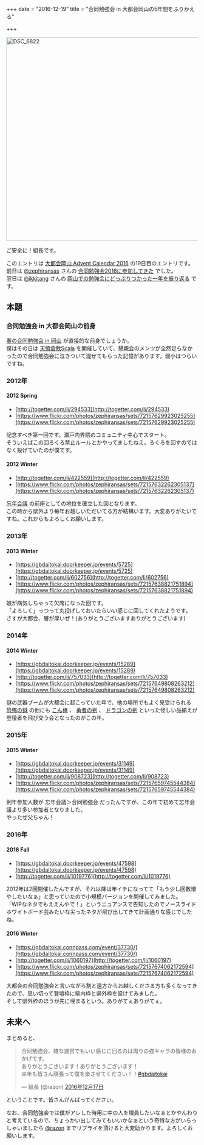 +++
date = "2016-12-19"
title = "合同勉強会 in 大都会岡山の5年間をふりかえる"

+++

<a data-flickr-embed="true"  href="https://www.flickr.com/photos/zephiransas/31603682631" title="DSC_6822"><img src="https://c8.staticflickr.com/1/393/31603682631_e1d19b47f1_c.jpg" width="800" height="534" alt="DSC_6822"></a><script async src="//embedr.flickr.com/assets/client-code.js" charset="utf-8"></script>

ご安全に！組長です。

このエントリは [大都会岡山 Advent Calendar 2016](http://www.adventar.org/calendars/1580) の19日目のエントリです。  
前日は [@zephiransas](https://twitter.com/zephiransas) さんの [合同勉強会2016に参加してきた](https://zephiransas.github.io/blog/2016/12/18/gbdaitokai2016/) でした。  
翌日は [@ikkitang](https://twitter.com/ikkitang) さんの [岡山での勉強会にどっぷりつかった一年を振り返る](http://ikkitang1211.hatenablog.jp/entry/2016/12/20/020041) です。

## 本題

### 合同勉強会 in 大都会岡山の前身

[春の合同勉強会 in 岡山](http://kiyokura.hateblo.jp/entry/20110418/p1) が直接的な前身でしょうか。  
僕はその日は [天領倉敷Scala](https://tkscala.doorkeeper.jp/) を開催していて、懇親会のメンツが全然足らなかったので合同勉強会に泣きついて混ぜてもらった記憶があります。弱小はつらいですね。

### 2012年
#### 2012 Spring 

- [http://togetter.com/li/294533](http://togetter.com/li/294533)
- [https://www.flickr.com/photos/zephiransas/sets/72157629923025255](https://www.flickr.com/photos/zephiransas/sets/72157629923025255)

記念すべき第一回です。瀬戸内界隈のコミュニティ中心でスタート。  
そういえばこの回ろくろ禁止ルールとかやってましたねえ。ろくろを回すのではなく投げていたのが僕です。

#### 2012 Winter 

- [http://togetter.com/li/422559](http://togetter.com/li/422559)
- [https://www.flickr.com/photos/zephiransas/sets/72157632262305137](https://www.flickr.com/photos/zephiransas/sets/72157632262305137)

[忘年会議](https://bonenkaigi.connpass.com) の前座としての地位を確立した回となります。  
この時から県外より毎年お越しいただいてる方が結構います。大変ありがたいですね。これからもよろしくお願いします。

### 2013年
#### 2013 Winter

- [https://gbdaitokai.doorkeeper.jp/events/5725](https://gbdaitokai.doorkeeper.jp/events/5725)
- [http://togetter.com/li/602756](http://togetter.com/li/602756)
- [https://www.flickr.com/photos/zephiransas/sets/72157638821751894](https://www.flickr.com/photos/zephiransas/sets/72157638821751894)

娘が病気しちゃって欠席になった回です。  
「よろしく」っつって丸投げしておいたらいい感じに回してくれたようです。  
さすが大都会、層が厚いぜ！(ありがとうございますありがとうございます)

### 2014年
#### 2014 Winter

- [https://gbdaitokai.doorkeeper.jp/events/15289](https://gbdaitokai.doorkeeper.jp/events/15289)
- [http://togetter.com/li/757033](http://togetter.com/li/757033)
- [https://www.flickr.com/photos/zephiransas/sets/72157649808263212](https://www.flickr.com/photos/zephiransas/sets/72157649808263212)

謎の武器ブームが大都会に起こっていた年で、他の場所でもよく見受けられる [恐怖の鉞](https://www.amazon.co.jp/dp/B004VJPHCM) の他にも [こん棒](https://www.amazon.co.jp/dp/B002OSY4YO) 、 [勇者の剣](https://www.amazon.co.jp/dp/B004W1HNZI) 、 [ドラゴンの剣](https://www.amazon.co.jp/dp/B004VJPI44) といった怪しい品揃えが登壇者を飛び交う会となったのがこの年。

### 2015年
#### 2015 Winter

- [https://gbdaitokai.doorkeeper.jp/events/31149](https://gbdaitokai.doorkeeper.jp/events/31149)
- [http://togetter.com/li/908723](http://togetter.com/li/908723)
- [https://www.flickr.com/photos/zephiransas/sets/72157659745544384](https://www.flickr.com/photos/zephiransas/sets/72157659745544384)

例年参加人数が 忘年会議＞合同勉強会 だったんですが、この年で初めて忘年会議より多い参加者となりました。  
やったぜ父ちゃん！

### 2016年
#### 2016 Fall

- [https://gbdaitokai.doorkeeper.jp/events/47598](https://gbdaitokai.doorkeeper.jp/events/47598)
- [http://togetter.com/li/1019776](http://togetter.com/li/1019776)

2012年は2回開催したんですが、それ以降は年イチになってて「もう少し回数増やしたいなぁ」と思っていたので小規模バージョンを開催してみました。  
「WIPなネタでもええんやで！」というニュアンスで告知したのでノースライドホワイトボード芸みたいな尖ったネタが飛び出してきて計画通りな感じでしたね。

#### 2016 Winter

- [https://gbdaitokai.connpass.com/event/37730/](https://gbdaitokai.connpass.com/event/37730/)
- [http://togetter.com/li/1060197](http://togetter.com/li/1060197)
- [https://www.flickr.com/photos/zephiransas/sets/72157674062172594](https://www.flickr.com/photos/zephiransas/sets/72157674062172594)

大都会の合同勉強会と言いながら割と遠方からお越しくださる方も多くなってきたので、思い切って登壇枠に県内枠と県外枠を設けてみました。  
そして県外枠のほうが先に埋まるという。ありがてぇありがてぇ。

## 未来へ

まとめると、

<blockquote class="twitter-tweet" data-lang="ja"><p lang="ja" dir="ltr">合同勉強会、雑な運営でもいい感じに回るのは周りの強キャラの皆様のおかげです。<br>ありがとうございます！ありがとうございます！<br>来年も皆さん頑張って僕を楽させてください！！<a href="https://twitter.com/hashtag/gbdaitokai?src=hash">#gbdaitokai</a></p>&mdash; 組長 (@razon) <a href="https://twitter.com/razon/status/810130360625307648">2016年12月17日</a></blockquote>
<script async src="//platform.twitter.com/widgets.js" charset="utf-8"></script>

ということです。皆さんがんばってください。

なお、合同勉強会では僕がアレした時用に中の人を増員したいなぁとかやんわりと考えているので、ちょっかい出してみてもいいかなぁという奇特な方がいらっしゃいましたら [@razon](https://twitter.com/razon) までリプライを頂けると大変助かります。よろしくお願いします。
